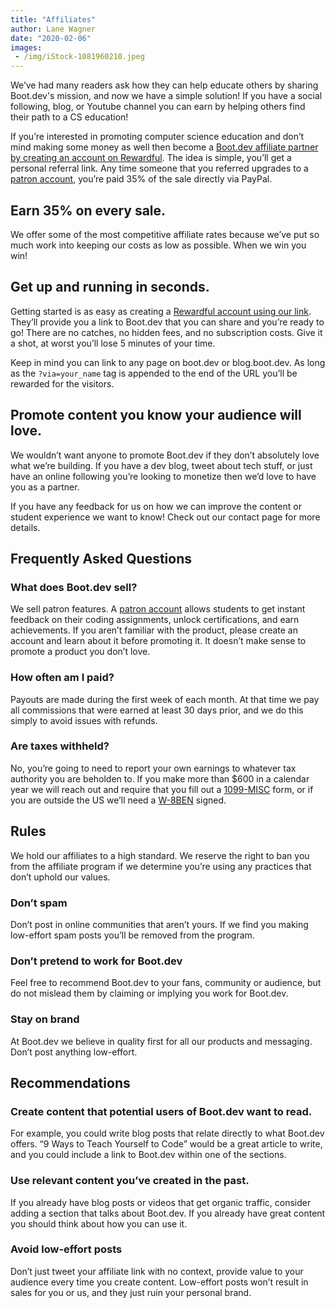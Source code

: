 ```yaml
---
title: "Affiliates"
author: Lane Wagner
date: "2020-02-06"
images:
 - /img/iStock-1081960210.jpeg
---
```


We’ve had many readers ask how they can help educate others by sharing Boot.dev's mission, and now we have a simple solution! If you have a social following, blog, or Youtube channel you can earn by helping others find their path to a CS education!

If you’re interested in promoting computer science education and don’t mind making some money as well then become a [Boot.dev affiliate partner by creating an account on Rewardful](https://qvault.getrewardful.com/). The idea is simple, you’ll get a personal referral link. Any time someone that you referred upgrades to a [patron account](https://boot.dev/pricing), you’re paid 35% of the sale directly via PayPal.

## Earn 35% on every sale.

We offer some of the most competitive affiliate rates because we’ve put so much work into keeping our costs as low as possible. When we win you win!

## Get up and running in seconds.

Getting started is as easy as creating a [Rewardful account using our link](https://qvault.getrewardful.com/). They’ll provide you a link to Boot.dev that you can share and you’re ready to go! There are no catches, no hidden fees, and no subscription costs. Give it a shot, at worst you’ll lose 5 minutes of your time.

Keep in mind you can link to any page on boot.dev or blog.boot.dev. As long as the `?via=your_name` tag is appended to the end of the URL you’ll be rewarded for the visitors.

## Promote content you know your audience will love.

We wouldn’t want anyone to promote Boot.dev if they don’t absolutely love what we’re building. If you have a dev blog, tweet about tech stuff, or just have an online following you’re looking to monetize then we’d love to have you as a partner.

If you have any feedback for us on how we can improve the content or student experience we want to know! Check out our contact page for more details.

## Frequently Asked Questions

### What does Boot.dev sell?

We sell patron features. A [patron account](https://boot.dev/pricing) allows students to get instant feedback on their coding assignments, unlock certifications, and earn achievements. If you aren’t familiar with the product, please create an account and learn about it before promoting it. It doesn’t make sense to promote a product you don’t love.

### How often am I paid?

Payouts are made during the first week of each month. At that time we pay all commissions that were earned at least 30 days prior, and we do this simply to avoid issues with refunds.

### Are taxes withheld?

No, you’re going to need to report your own earnings to whatever tax authority you are beholden to. If you make more than $600 in a calendar year we will reach out and require that you fill out a [1099-MISC](https://www.irs.gov/pub/irs-pdf/f1099msc.pdf) form, or if you are outside the US we’ll need a [W-8BEN](https://www.irs.gov/pub/irs-pdf/fw8ben.pdf) signed.

## Rules

We hold our affiliates to a high standard. We reserve the right to ban you from the affiliate program if we determine you’re using any practices that don’t uphold our values.

### Don’t spam

Don’t post in online communities that aren’t yours. If we find you making low-effort spam posts you’ll be removed from the program.

### Don’t pretend to work for Boot.dev

Feel free to recommend Boot.dev to your fans, community or audience, but do not mislead them by claiming or implying you work for Boot.dev.

### Stay on brand

At Boot.dev we believe in quality first for all our products and messaging. Don’t post anything low-effort.

## Recommendations

###  Create content that potential users of Boot.dev want to read.

For example, you could write blog posts that relate directly to what Boot.dev offers. “9 Ways to Teach Yourself to Code” would be a great article to write, and you could include a link to Boot.dev within one of the sections.

### Use relevant content you’ve created in the past.

If you already have blog posts or videos that get organic traffic, consider adding a section that talks about Boot.dev. If you already have great content you should think about how you can use it.

### Avoid low-effort posts

Don’t just tweet your affiliate link with no context, provide value to your audience every time you create content. Low-effort posts won’t result in sales for you or us, and they just ruin your personal brand.
